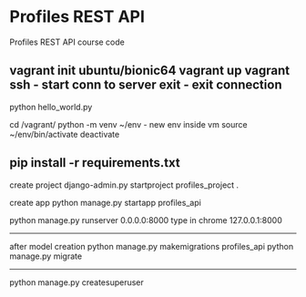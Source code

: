 # Profiles REST API

Profiles REST API course code

vagrant init ubuntu/bionic64
vagrant up
vagrant ssh - start conn to server
exit - exit connection
-------------------------------------------
python hello_world.py

cd /vagrant/
python -m venv ~/env - new env inside vm
source ~/env/bin/activate 
deactivate
 
pip install -r requirements.txt
-------------------------------------------
create project
django-admin.py startproject profiles_project .

create app
python manage.py startapp profiles_api


python manage.py runserver 0.0.0.0:8000
type in chrome 127.0.0.1:8000

------------------------------------------
after model creation
python manage.py makemigrations profiles_api
python manage.py migrate

------------------------------------------
python manage.py createsuperuser